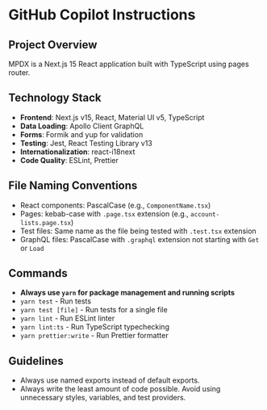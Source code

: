 # GitHub Copilot Instructions

## Project Overview

MPDX is a Next.js 15 React application built with TypeScript using pages router.

## Technology Stack

- **Frontend**: Next.js v15, React, Material UI v5, TypeScript
- **Data Loading**: Apollo Client GraphQL
- **Forms**: Formik and yup for validation
- **Testing**: Jest, React Testing Library v13
- **Internationalization**: react-i18next
- **Code Quality**: ESLint, Prettier

## File Naming Conventions

- React components: PascalCase (e.g., `ComponentName.tsx`)
- Pages: kebab-case with `.page.tsx` extension (e.g., `account-lists.page.tsx`)
- Test files: Same name as the file being tested with `.test.tsx` extension
- GraphQL files: PascalCase with `.graphql` extension not starting with `Get` or `Load`

## Commands

- **Always use `yarn` for package management and running scripts**
- `yarn test` - Run tests
- `yarn test [file]` - Run tests for a single file
- `yarn lint` - Run ESLint linter
- `yarn lint:ts` - Run TypeScript typechecking
- `yarn prettier:write` - Run Prettier formatter

## Guidelines

- Always use named exports instead of default exports.
- Always write the least amount of code possible. Avoid using unnecessary styles, variables, and test providers.
